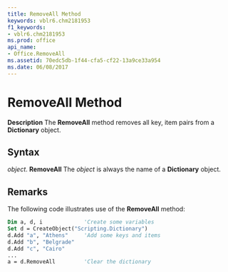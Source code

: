 ```yaml
---
title: RemoveAll Method
keywords: vblr6.chm2181953
f1_keywords:
- vblr6.chm2181953
ms.prod: office
api_name:
- Office.RemoveAll
ms.assetid: 70edc5db-1f44-cfa5-cf22-13a9ce33a954
ms.date: 06/08/2017
---
```



# RemoveAll Method



 **Description**
The  **RemoveAll** method removes all key, item pairs from a **Dictionary** object.

## Syntax

_object_. **RemoveAll**
The  _object_ is always the name of a **Dictionary** object.

## Remarks

The following code illustrates use of the  **RemoveAll** method:



```vb
Dim a, d, i             'Create some variables
Set d = CreateObject("Scripting.Dictionary")
d.Add "a", "Athens"     'Add some keys and items
d.Add "b", "Belgrade"
d.Add "c", "Cairo"
...
a = d.RemoveAll         'Clear the dictionary
```


